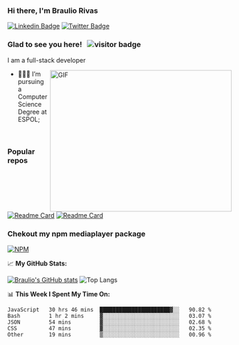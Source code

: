 ### Hi there, I'm Braulio Rivas
[![Linkedin Badge](https://img.shields.io/badge/-LinkedIn-0e76a8?style=flat-square&logo=Linkedin&logoColor=white)](https://www.linkedin.com/in/braulio-rivas-abad/) <!-- [![Website Badge](https://img.shields.io/badge/Website-3b5998?style=flat-square&logo=google-chrome&logoColor=white)](https://gkassym.netlify.app) -->[![Twitter Badge](https://img.shields.io/badge/-Twitter-00acee?style=flat-square&logo=Twitter&logoColor=white)](https://twitter.com/brolio04)
<!--[![Telegram Badge](https://img.shields.io/badge/-Telegram-0088cc?style=flat-square&logo=Telegram&logoColor=white)](https://t.me/GKassym) -->

### Glad to see you here! &nbsp; ![visitor badge](https://visitor-badge.glitch.me/badge?page_id=brauliorivas)

I am a full-stack developer


<img align="right" alt="GIF" src="https://github.com/Gapur/Gapur/blob/master/coding.gif?raw=true" width="408" height="318" />

- 👨🏻‍💻 I’m pursuing a Computer Science Degree at ESPOL;

</br>

### Popular repos
[![Readme Card](https://github-readme-stats.vercel.app/api/pin/?username=brauliorivas&repo=countrieshub)](https://github.com/brauliorivas/countrieshub)
[![Readme Card](https://github-readme-stats.vercel.app/api/pin/?username=brauliorivas&repo=pokedex-interactivo)](https://github.com/brauliorivas/pokedex-interactivo)

### Chekout my npm mediaplayer package
[![NPM](https://img.shields.io/badge/NPM-%23000000.svg?style=for-the-badge&logo=npm&logoColor=white)](https://www.npmjs.com/package/@braulio0000/mediaplayer)


📈 **My GitHub Stats:**

[![Braulio's GitHub stats](https://github-readme-stats.vercel.app/api?username=brauliorivas&theme=tokyonight)](https://github.com/brauliorivas) ![Top Langs](https://github-readme-stats.vercel.app/api/top-langs/?username=brauliorivas&layout=compact&theme=radical)


📊 **This Week I Spent My Time On:**
<!--START_SECTION:waka-->

```text
JavaScript   30 hrs 46 mins  ██████████████████████▓░░   90.82 %
Bash         1 hr 2 mins     ▓░░░░░░░░░░░░░░░░░░░░░░░░   03.07 %
JSON         54 mins         ▓░░░░░░░░░░░░░░░░░░░░░░░░   02.68 %
CSS          47 mins         ▓░░░░░░░░░░░░░░░░░░░░░░░░   02.35 %
Other        19 mins         ▒░░░░░░░░░░░░░░░░░░░░░░░░   00.96 %
```

<!--END_SECTION:waka-->
